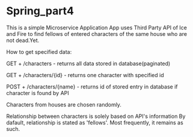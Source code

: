 # Spring_part4
This is a simple Microservice Application
  App uses Third Party API of Ice and Fire to find fellows of entered
  characters of the same house who are not dead.Yet.
 
  How to get specified data:
 
  GET + /characters  - returns all data stored in database(paginated)
 
  GET + /characters/{id} - returns one character with specified id
 
  POST + /characters/{name} - returns id of stored entry in database if character is found by API
  
  Characters from houses are chosen randomly.

  Relationship between characters is solely based on API's information
  By dafault, relationship is stated as 'fellows'. Most frequently, it remains as such.
